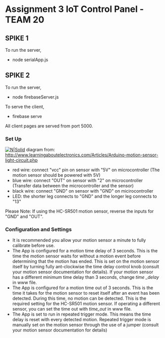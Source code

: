 # Assignment 3 IoT Control Panel - TEAM 20

## SPIKE 1

To run the server,
- node serialApp.js

## SPIKE 2

To run the server,
- node firebaseServer.js

To serve the client,
- firebase serve

All client pages are served from port 5000. 


### Set Up

[![N|Solid](http://www.learningaboutelectronics.com/images/Arduino-motion-sensor-circuit.png)](https://nodesource.com/products/nsolid)
diagram from: http://www.learningaboutelectronics.com/Articles/Arduino-motion-sensor-light-circuit.php
- red wire: connect "vcc" pin on sensor with "5V" on microcontroller  (The motion sensor should be powered with 5V)
- blue wire: connect "OUT" on sensor with "2" on microcontroller  (Transfer data between the microcontroller and the sensor)
- black wire: connect "GND" on sensor with "GND" on micirocontroller
- LED: the shorter leg connects to "GND" and the longer leg connects to "13" 

Please Note: If using the HC-SR501 motion sensor, reverse the inputs for "GND" and "OUT".

### Configuration and Settings

- It is recommended you allow your motion sensor a minute to fully calibrate before use.
- The App is configured for a motion time delay of 3 seconds. This is the time the motion sensor waits for without a motion event before            determining that the motion has ended. This is set on the motion sensor itself by turning fully ant-clockwise the time delay control knob         (consult your motion sensor documentation for details). If your motion sensor has a different minimum time delay than 3 seconds, change *time     _delay* in www file. 
- The App is configured for a motion time out of 3 seconds. This is the time it takes for the motion sensor to reset itself after an event has      been detected. During this time, no motion can be detected. This is the required setting for the HC-SR501 motion sensor. If operating a           different sensor, you can set the time out with *time_out* in www file.
- The App is set to run in repeated trigger mode. This means the time delay is reset with every detected motion. Repeated trigger mode is manually set on the motion sensor through the use of a jumper (consult your motion sensor documentation for details)








